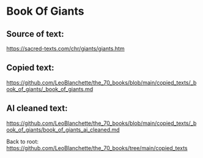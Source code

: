 #  Book Of Giants

## Source of text:

https://sacred-texts.com/chr/giants/giants.htm

## Copied text:

https://github.com/LeoBlanchette/the_70_books/blob/main/copied_texts/_book_of_giants/_book_of_giants.md

## AI cleaned text:

https://github.com/LeoBlanchette/the_70_books/blob/main/copied_texts/_book_of_giants/book_of_giants_ai_cleaned.md

Back to root: https://github.com/LeoBlanchette/the_70_books/tree/main/copied_texts
